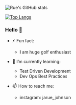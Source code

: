 ![Rue's GitHub stats](https://github-readme-stats.vercel.app/api?username=jarue1&show_icons=true&theme=radical&count_private=true)



[![Top Langs](https://github-readme-stats.vercel.app/api/top-langs/?username=jarue1&langs_count=10&layout=compact&theme=radical)](https://github.com/jarue1)

### Hello 👋

- ⚡ Fun fact:

  - I am huge golf enthusiast

- 🌱 I’m currently learning:

  - Test Driven Development
  - Dev Ops Best Practices

- 📫 How to reach me:
  - instagram: jarue_johnson

<!-- **jaRue1/jarue1** is a ✨ _special_ ✨ repository because its `README.md` (this file) appears on your GitHub profile. -->

<!-- Here are some ideas to get you started: -->

<!-- - 👯 I’m looking to collaborate on ...
- 🤔 I’m looking for help with ...
- 💬 Ask me about ...

- 😄 Pronouns: ... -->
